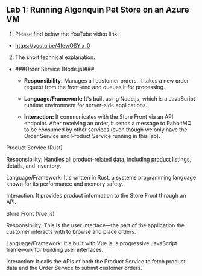 ## Lab 1: Running Algonquin Pet Store on an Azure VM

1. Please find below the YouTube video link:

- https://youtu.be/4fewOSYlx_0

2. The short technical explanation:


- ###Order Service (Node.js)###

    - **Responsibility:** Manages all customer orders. It takes a new order request from the front-end and queues it for processing.

    - **Language/Framework:** It's built using Node.js, which is a JavaScript runtime environment for server-side applications.

    - **Interaction:** It communicates with the Store Front via an API endpoint. After receiving an order, it sends a message to RabbitMQ to be consumed by other services (even though we only have the Order Service and Product Service running in this lab).

Product Service (Rust)

Responsibility: Handles all product-related data, including product listings, details, and inventory.

Language/Framework: It's written in Rust, a systems programming language known for its performance and memory safety.

Interaction: It provides product information to the Store Front through an API.

Store Front (Vue.js)

Responsibility: This is the user interface—the part of the application the customer interacts with to browse and place orders.

Language/Framework: It's built with Vue.js, a progressive JavaScript framework for building user interfaces.

Interaction: It calls the APIs of both the Product Service to fetch product data and the Order Service to submit customer orders.